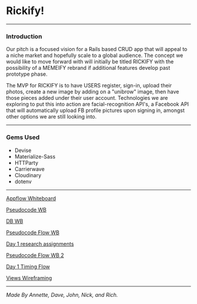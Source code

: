 # Rickify!
___

### Introduction
    
Our pitch is a focused vision for a Rails based CRUD app that will appeal to a niche market and hopefully scale to a global audience. The concept we would like to move forward with will initially be titled RICKIFY with the possibility of a MEMEIFY rebrand if additional features develop past prototype phase. 

The MVP for RICKIFY is to have USERS register, sign-in, upload their photos, create a new image by adding on a "unibrow" image, then have those pieces added under their user account. Technologies we are exploring to put this into action are facial-recognition API's, a Facebook API that will automatically upload FB profile pictures upon signing in, amongst other options we are still looking into.

___

### Gems Used

- Devise
- Materialize-Sass
- HTTParty
- Carrierwave
- Cloudinary
- dotenv

___

[Appflow Whiteboard](http://i.imgur.com/xLiqP1H.jpg)

[Pseudocode WB](http://i.imgur.com/vkDMing.jpg)

[DB WB](http://i.imgur.com/7aykL0W.jpg)

[Pseudocode Flow WB](http://i.imgur.com/hNPML5C.jpg )

[Day 1 research assignments](http://i.imgur.com/Pts9qdU.jpg )

[Pseudocode Flow WB 2](http://i.imgur.com/qNqxWFK.jpg)

[Day 1 Timing Flow](http://i.imgur.com/JOoLWtk.jpg)

[Views Wireframing](http://i.imgur.com/MO1180p.jpg)

---

_Made By Annette, Dave, John, Nick, and Rich._
